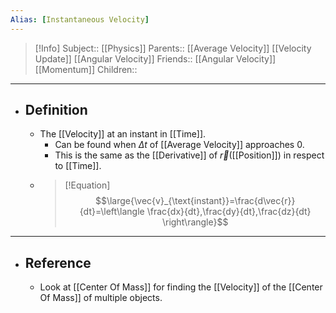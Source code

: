 ```yaml
---
Alias: [Instantaneous Velocity]
---
```

> [!Info]
> Subject:: [[Physics]]
> Parents:: [[Average Velocity]] [[Velocity Update]] [[Angular Velocity]]
> Friends:: [[Angular Velocity]] [[Momentum]]
> Children:: 
---
- ## Definition
	- The [[Velocity]] at an instant in [[Time]].
		- Can be found when $\Delta t$ of [[Average Velocity]] approaches 0.
		- This is the same as the [[Derivative]] of $\vec{r}$([[Position]]) in respect to [[Time]].
	- > [!Equation]
	  > $$\large{\vec{v}_{\text{instant}}=\frac{d\vec{r}}{dt}=\left\langle \frac{dx}{dt},\frac{dy}{dt},\frac{dz}{dt} \right\rangle}$$
---
- ## Reference
	- Look at [[Center Of Mass]] for finding the [[Velocity]] of the [[Center Of Mass]] of multiple objects.